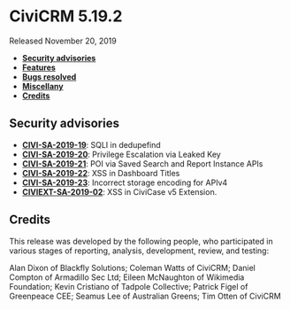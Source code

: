 # CiviCRM 5.19.2

Released November 20, 2019

- **[Security advisories](#security)**
- **[Features](#features)**
- **[Bugs resolved](#bugs)**
- **[Miscellany](#misc)**
- **[Credits](#credits)**

## <a name="security"></a>Security advisories

- **[CIVI-SA-2019-19](https://civicrm.org/advisory/civi-sa-2019-19-sqli-in-dedupefind)**: SQLI in dedupefind
- **[CIVI-SA-2019-20](https://civicrm.org/advisory/civi-sa-2019-20-privilege-escalation-via-leaked-key)**: Privilege Escalation via Leaked Key
- **[CIVI-SA-2019-21](https://civicrm.org/advisory/civi-sa-2019-21-poi-saved-search-and-report-instance-apis)**: POI via Saved Search and Report Instance APIs
- **[CIVI-SA-2019-22](https://civicrm.org/advisory/civi-sa-2019-22-xss-in-dashboard-titles)**: XSS in Dashboard Titles
- **[CIVI-SA-2019-23](https://civicrm.org/advisory/civi-sa-2019-23-incorrect-storage-encoding-for-apiv4)**: Incorrect storage encoding for APIv4
- **[CIVIEXT-SA-2019-02](https://civicrm.org/advisory/civiext-sa-2019-02-xss-in-civicase-v5-extension)**: XSS in CiviCase v5 Extension.

## <a name="credits"></a>Credits

This release was developed by the following people, who participated in
various stages of reporting, analysis, development, review, and testing:

Alan Dixon of Blackfly Solutions; Coleman Watts of CiviCRM; Daniel Compton of
Armadillo Sec Ltd; Eileen McNaughton of Wikimedia Foundation; Kevin Cristiano of
Tadpole Collective; Patrick Figel of Greenpeace CEE; Seamus Lee of Australian
Greens; Tim Otten of CiviCRM
